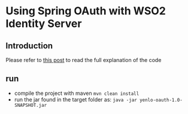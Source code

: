# Using Spring OAuth with WSO2 Identity Server## IntroductionPlease refer to [this post](http://www.yenlo.nl/nl/wso2-spring-oauth2-integration-with-identity-server/) to read the full explanation of the code## run- compile the project with maven ``mvn clean install``- run the jar found in the target folder as: ``java -jar yenlo-oauth-1.0-SNAPSHOT.jar``